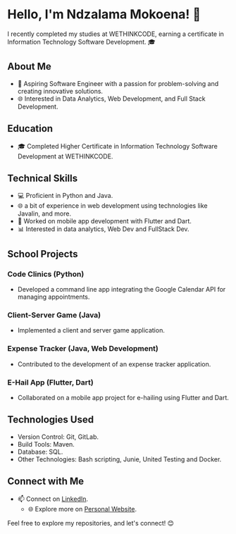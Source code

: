 # Hello, I'm Ndzalama Mokoena! 👋

I recently completed my studies at WETHINKCODE, earning a certificate in Information Technology Software Development. 🎓

## About Me

- 🚀 Aspiring Software Engineer with a passion for problem-solving and creating innovative solutions.
- 🌐 Interested in Data Analytics, Web Development, and Full Stack Development.

## Education

- 🎓 Completed Higher Certificate in Information Technology Software Development at WETHINKCODE.

## Technical Skills

- 💻 Proficient in Python and Java.
- 🌐 a bit of experience in web development using technologies like Javalin, and more.
- 📱 Worked on mobile app development with Flutter and Dart.
- 📊 Interested in data analytics, Web Dev and FullStack Dev.

## School Projects

### Code Clinics (Python)
- Developed a command line app integrating the Google Calendar API for managing appointments.

### Client-Server Game (Java)
- Implemented a client and server game application.

### Expense Tracker (Java, Web Development)
- Contributed to the development of an expense tracker application.

### E-Hail App (Flutter, Dart)
- Collaborated on a mobile app project for e-hailing using Flutter and Dart.

## Technologies Used

- Version Control: Git, GitLab.
- Build Tools: Maven.
- Database: SQL.
- Other Technologies: Bash scripting, Junie, United Testing and Docker.

## Connect with Me

- 📫 Connect on [LinkedIn](www.linkedin.com/in/ndzalama-mokoena).
  - 🌐 Explore more on [Personal Website]().

Feel free to explore my repositories, and let's connect! 😊
